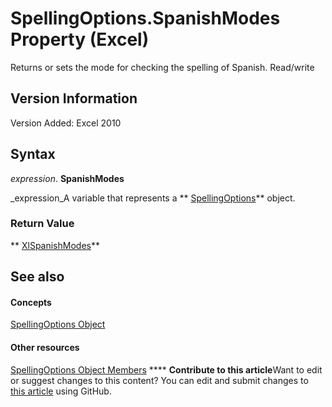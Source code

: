 
# SpellingOptions.SpanishModes Property (Excel)

Returns or sets the mode for checking the spelling of Spanish. Read/write


## Version Information

Version Added: Excel 2010 


## Syntax

 _expression_. **SpanishModes**

 _expression_A variable that represents a  ** [SpellingOptions](3ba7d0b4-bebb-0cc9-cb50-066d1c19d876.md)** object.


### Return Value

 ** [XlSpanishModes](9e8cd939-ec60-3446-c334-8ca72a53f278.md)**


## See also


#### Concepts


 [SpellingOptions Object](3ba7d0b4-bebb-0cc9-cb50-066d1c19d876.md)
#### Other resources


 [SpellingOptions Object Members](d25612d9-256d-de1b-e89b-0440f37d9caa.md)
****   **Contribute to this article**Want to edit or suggest changes to this content? You can edit and submit changes to  [this article](https://github.com/jhershey00/VBA_Excel_Test/OpenXMLCon/articles/07782cb9-2f36-00d7-0a66-f1549cf45fdd.md) using GitHub.


